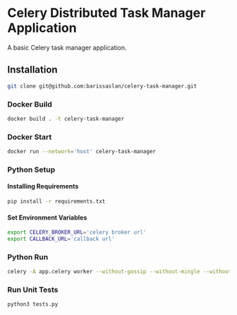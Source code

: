 # Celery Distributed Task Manager Application

A basic Celery task manager application. 

## Installation

```bash
git clone git@github.com:barissaslan/celery-task-manager.git
```

### Docker Build 

```bash
docker build . -t celery-task-manager
```

### Docker Start 

```bash
docker run --network='host' celery-task-manager
```

### Python Setup

#### Installing Requirements

```bash
pip install -r requirements.txt
```

#### Set Environment Variables

```bash
export CELERY_BROKER_URL='celery broker url'
export CALLBACK_URL='callback url'
```

### Python Run

```bash
celery -A app.celery worker --without-gossip --without-mingle --without-heartbeat
```

### Run Unit Tests

```bash
python3 tests.py
```
